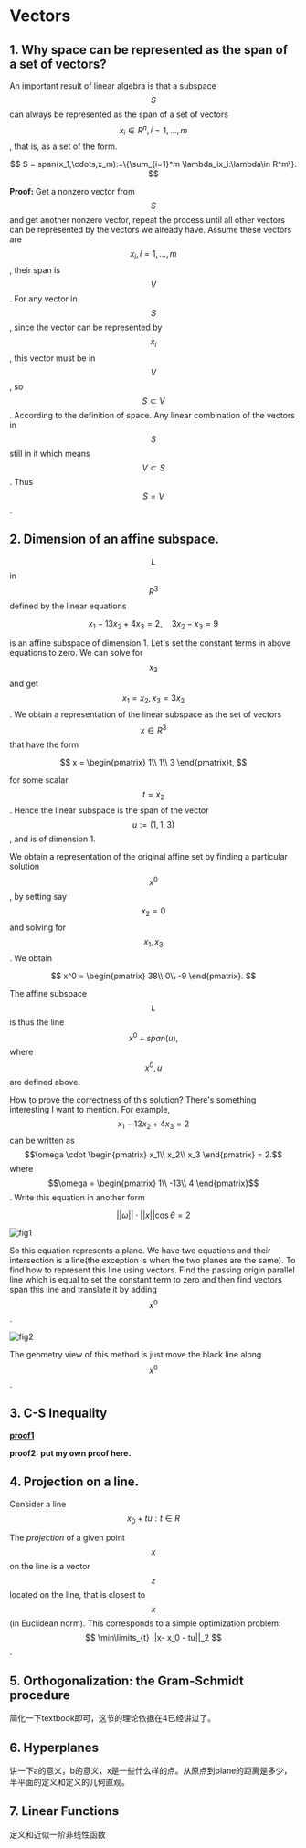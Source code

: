 # Vectors

## 1. Why space can be represented as the span of a set of vectors?

An important result of linear algebra is that a subspace $$S$$ can always be represented as the span of a set of vectors $$x_i \in R^n, i=1,\dots,m$$, that is, as a set of the form.

$$
S = span(x_1,\cdots,x_m):=\{\sum_{i=1}^m \lambda_ix_i:\lambda\in R^m\}.
$$

**Proof:** Get a nonzero vector from $$S$$ and get another nonzero vector, repeat the process until all other vectors can be represented by the vectors we already have. Assume these vectors are $$x_i,i=1,\dots,m$$, their span is $$V$$. For any vector in $$S$$, since the vector can be represented by $$x_i$$, this vector must be in $$V$$, so $$S \subset V$$. According to the definition of space. Any linear combination of the vectors in $$S$$ still in it which means $$V \subset S$$. Thus $$S = V$$.

## 2. Dimension of an affine subspace.

$$L$$ in $$R^3$$ defined by the linear equations

$$
x_1 - 13x_2 + 4x_3 = 2,\quad 3x_2 - x_3 = 9
$$

is an affine subspace of dimension 1. Let's set the constant terms in above equations to zero. We can solve for $$x_3$$ and get $$x_1=x_2,x_3=3x_2$$. We obtain a representation of the linear subspace as the set of vectors $$x\in R^3$$ that have the form

$$
x = \begin{pmatrix}
    1\\
    1\\
    3
\end{pmatrix}t,
$$

for some scalar $$t = x_2$$. Hence the linear subspace is the span of the vector $$u:=(1,1,3)$$, and is of dimension 1.

We obtain a representation of the original affine set by finding a particular solution $$x^0$$, by setting say $$x_2 = 0$$ and solving for $$x_1,x_3$$. We obtain

$$
x^0 = \begin{pmatrix}
    38\\
    0\\
    -9
\end{pmatrix}.
$$

The affine subspace $$L$$ is thus the line $$x^0 + span(u),$$ where $$x^0,u$$ are defined above.

How to prove the correctness of this solution? There's something interesting I want to mention. For example, $$x_1 - 13x_2 + 4x_3 = 2$$ can be written as $$\omega \cdot \begin{pmatrix} x_1\\ x_2\\ x_3 \end{pmatrix} = 2.$$ where $$\omega = \begin{pmatrix} 1\\ -13\\ 4 \end{pmatrix}$$. Write this equation in another form

$$
||\omega||\cdot||x||\cos\theta = 2
$$

![fig1](../.gitbook/assets/ee127fig1.jpg)

So this equation represents a plane. We have two equations and their intersection is a line\(the exception is when the two planes are the same\). To find how to represent this line using vectors. Find the passing origin parallel line which is equal to set the constant term to zero and then find vectors span this line and translate it by adding $$x^0$$.

![fig2](../.gitbook/assets/ee127fig2.jpg)

The geometry view of this method is just move the black line along $$x^0$$.

## 3. C-S Inequality

[**proof1**](https://inst.eecs.berkeley.edu/~ee127/sp21/livebook/thm_cauchyschwartz.html)

**proof2:** **put my own proof here.**

## 4. Projection on a line.

Consider a line$$
{x_0 + tu:t\in R}
$$

The *projection* of a given point $$
x
$$ on the line is a vector $$
z
$$ located on the line, that is closest to $$
x
$$ (in Euclidean norm). This corresponds to a simple optimization problem:
$$
\min\limits_{t} ||x- x_0 - tu||_2
$$.

## 5. Orthogonalization: the Gram-Schmidt procedure

简化一下textbook即可，这节的理论依据在4已经讲过了。

## 6. Hyperplanes

讲一下a的意义，b的意义，x是一些什么样的点。从原点到plane的距离是多少，半平面的定义和定义的几何直观。

## 7. Linear Functions

定义和近似一阶非线性函数

